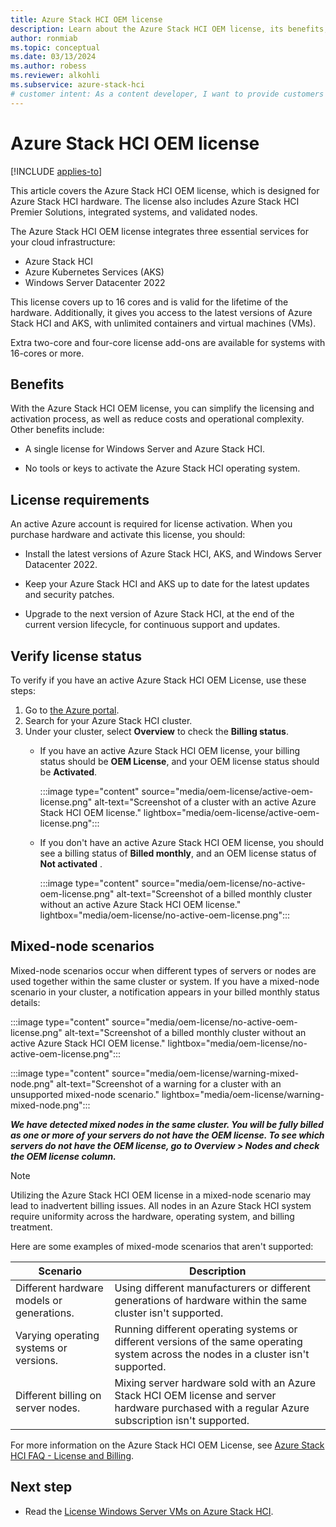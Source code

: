 ```yaml
---
title: Azure Stack HCI OEM license
description: Learn about the Azure Stack HCI OEM license, its benefits, requirements, and mixed-node scenarios that might cause billing conflicts.
author: ronmiab
ms.topic: conceptual
ms.date: 03/13/2024
ms.author: robess
ms.reviewer: alkohli
ms.subservice: azure-stack-hci
# customer intent: As a content developer, I want to provide customers with the appropriate Azure Stack HCI OEM license information so that they can have a clear understanding of what the license covers for their purchase.
---
```


# Azure Stack HCI OEM license

[!INCLUDE [applies-to](../includes/hci-applies-to-23h2.md)]

This article covers the Azure Stack HCI OEM license, which is designed for Azure Stack HCI hardware. The license also includes Azure Stack HCI Premier Solutions, integrated systems, and validated nodes.

The Azure Stack HCI OEM license integrates three essential services for your cloud infrastructure:

- Azure Stack HCI
- Azure Kubernetes Services (AKS)
- Windows Server Datacenter 2022

This license covers up to 16 cores and is valid for the lifetime of the hardware. Additionally, it gives you access to the latest versions of Azure Stack HCI and AKS, with unlimited containers and virtual machines (VMs).

Extra two-core and four-core license add-ons are available for systems with 16-cores or more.

## Benefits

With the Azure Stack HCI OEM license, you can simplify the licensing and activation process, as well as reduce costs and operational complexity. Other benefits include:

- A single license for Windows Server and Azure Stack HCI.

- No tools or keys to activate the Azure Stack HCI operating system.

## License requirements

An active Azure account is required for license activation. When you purchase hardware and activate this license, you should:

- Install the latest versions of Azure Stack HCI, AKS, and Windows Server Datacenter 2022.

- Keep your Azure Stack HCI and AKS up to date for the latest updates and security patches.

- Upgrade to the next version of Azure Stack HCI, at the end of the current version lifecycle, for continuous support and updates.

## Verify license status

To verify if you have an active Azure Stack HCI OEM License, use these steps:

1. Go to [the Azure portal](https://portal.azure.com).
2. Search for your Azure Stack HCI cluster.
3. Under your cluster, select **Overview** to check the **Billing status**.
    - If you have an active Azure Stack HCI OEM license, your billing status should be **OEM License**, and your OEM license status should be **Activated**.

        :::image type="content" source="media/oem-license/active-oem-license.png" alt-text="Screenshot of a cluster with an active Azure Stack HCI OEM license." lightbox="media/oem-license/active-oem-license.png":::

    - If you don't have an active Azure Stack HCI OEM license, you should see a billing status of **Billed monthly**, and an OEM license status of **Not activated** .

        :::image type="content" source="media/oem-license/no-active-oem-license.png" alt-text="Screenshot of a billed monthly cluster without an active Azure Stack HCI OEM license." lightbox="media/oem-license/no-active-oem-license.png":::

## Mixed-node scenarios

Mixed-node scenarios occur when different types of servers or nodes are used together within the same cluster or system. If you have a mixed-node scenario in your cluster, a notification appears in your billed monthly status details:

:::image type="content" source="media/oem-license/no-active-oem-license.png" alt-text="Screenshot of a billed monthly cluster without an active Azure Stack HCI OEM license." lightbox="media/oem-license/no-active-oem-license.png":::

:::image type="content" source="media/oem-license/warning-mixed-node.png" alt-text="Screenshot of a warning for a cluster with an unsupported mixed-node scenario." lightbox="media/oem-license/warning-mixed-node.png":::

***We have detected mixed nodes in the same cluster. You will be fully billed as one or more of your servers do not have the OEM license. To see which servers do not have the OEM license, go to Overview > Nodes and check the OEM license column.***

> [!NOTE]
> Utilizing the Azure Stack HCI OEM license in a mixed-node scenario may lead to inadvertent billing issues. All nodes in an Azure Stack HCI system require uniformity across the hardware, operating system, and billing treatment.

Here are some examples of mixed-mode scenarios that aren't supported:

| Scenario                                | Description         |
|-----------------------------------------|---------------------|
|Different hardware models or generations. | Using different manufacturers or different generations of hardware within the same cluster isn't supported.|
|Varying operating systems or versions.    | Running different operating systems or different versions of the same operating system across the nodes in a cluster isn't supported.|
|Different billing on server nodes.        | Mixing server hardware sold with an Azure Stack HCI OEM license and server hardware purchased with a regular Azure subscription isn't supported.|

For more information on the Azure Stack HCI OEM License, see [Azure Stack HCI FAQ - License and Billing](azure-stack-hci-license-billing.yml).

## Next step

- Read the [License Windows Server VMs on Azure Stack HCI](/azure-stack/hci/manage/vm-activate?tabs=azure-portal).

